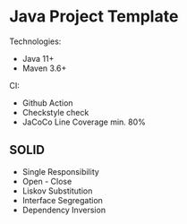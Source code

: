 # Java Project Template

Technologies:
 - Java 11+
 - Maven 3.6+

CI:
 - Github Action
 - Checkstyle check
 - JaCoCo Line Coverage min. 80%

## SOLID

 - Single Responsibility 
 - Open - Close
 - Liskov Substitution
 - Interface Segregation
 - Dependency Inversion
